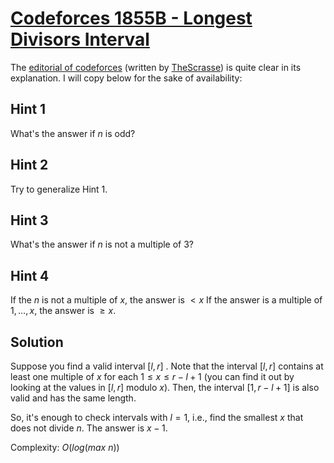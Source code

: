 # [Codeforces 1855B - Longest Divisors Interval](https://codeforces.com/problemset/problem/1855/B)

The [editorial of codeforces](https://codeforces.com/blog/entry/118540) (written by [TheScrasse](https://codeforces.com/profile/TheScrasse)) is quite clear in its explanation. I will copy below for the sake of availability:

## Hint 1

What's the answer if $n$ is odd?

## Hint 2

Try to generalize Hint 1.

## Hint 3

What's the answer if $n$ is not a multiple of 3?

## Hint 4

If the $n$ is not a multiple of $x$, the answer is $<x$
If the answer is a multiple of $1, \dots, x$, the answer is $\geqslant x$.

## Solution

Suppose you find a valid interval $[l, r]$ . Note that the interval $[l, r]$  contains at least one multiple of $x$ for each $1 \leqslant x \leqslant r − l + 1$ (you can find it out by looking at the values in $[l, r]$ modulo $x$). Then, the interval $[1, r − l + 1]$ is also valid and has the same length.

So, it's enough to check intervals with $l = 1$, i.e., find the smallest $x$ that does not divide $n$. The answer is $x − 1$.

Complexity: $O(log(max \ n))$
